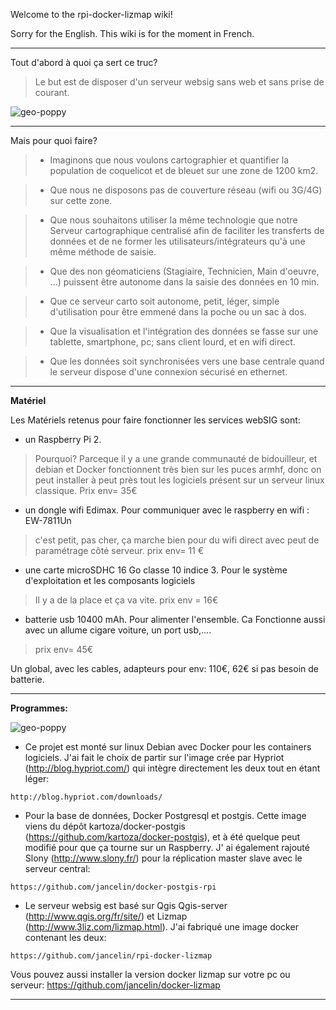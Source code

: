 Welcome to the rpi-docker-lizmap wiki!

Sorry for the English. This wiki is for the moment in French.

-------------------------------------------------------------------------------
Tout d'abord à quoi ça sert ce truc?

> Le but est de disposer d'un serveur websig sans web et sans prise de courant.

![geo-poppy](https://cloud.githubusercontent.com/assets/6421175/7859283/b57c4a6c-053f-11e5-8376-d9525aa7153c.png)

______________________________________________________________________

Mais pour quoi faire?

> * Imaginons que nous voulons cartographier et quantifier la population de coquelicot et de bleuet sur une zone de 1200 km2.

> * Que nous ne disposons pas de couverture réseau (wifi ou 3G/4G) sur cette zone.

> * Que nous souhaitons utiliser la même technologie que notre Serveur cartographique centralisé afin de faciliter les transferts de données et de ne former les utilisateurs/intégrateurs qu'à une même méthode de saisie.

> * Que des non géomaticiens (Stagiaire, Technicien, Main d'oeuvre, ...) puissent être autonome dans la saisie des données en 10 min.

> * Que ce serveur carto soit autonome, petit, léger, simple d'utilisation pour être emmené dans la poche ou un sac à dos.

> * Que la visualisation et l'intégration des données se fasse sur une tablette, smartphone, pc; sans client lourd, et en wifi direct.

> * Que les données soit synchronisées vers une base centrale quand le serveur dispose d'une connexion sécurisé en ethernet.


___________________________________________________________________________________
**Matériel**

Les Matériels retenus pour faire fonctionner les services webSIG sont:

* un Raspberry Pi 2.

> Pourquoi? Parceque il y a une grande communauté de bidouilleur, et debian et Docker fonctionnent très bien sur les puces armhf, donc on peut installer à peut près tout les logiciels présent sur un serveur linux classique. Prix env= 35€

* un dongle wifi Edimax. Pour communiquer avec le raspberry en wifi : EW-7811Un

> c'est petit, pas cher, ça marche bien pour du wifi direct avec peut de paramétrage côté serveur. prix env= 11 €

* une carte microSDHC 16 Go classe 10 indice 3. Pour le système d'exploitation et les composants logiciels

> Il y a de la place et ça va vite. prix env = 16€

* batterie usb 10400 mAh. Pour alimenter l'ensemble. Ca Fonctionne aussi avec un allume cigare voiture, un port usb,....

> prix env= 45€

Un global, avec les cables, adapteurs pour env: 110€, 62€ si pas besoin de batterie.

________________________________________________________________________________

**Programmes:**

![geo-poppy](https://cloud.githubusercontent.com/assets/6421175/7859283/b57c4a6c-053f-11e5-8376-d9525aa7153c.png)


* Ce projet est monté sur linux Debian avec Docker pour les containers logiciels. J'ai fait le choix de partir sur l'image crée par Hypriot (http://blog.hypriot.com/) qui intègre directement les deux tout en étant léger:

```
http://blog.hypriot.com/downloads/
```

* Pour la base de données, Docker Postgresql et postgis. Cette image viens du dépôt  kartoza/docker-postgis (https://github.com/kartoza/docker-postgis), et à été quelque peut modifié pour que ça tourne sur un Raspberry. J' ai également rajouté Slony (http://www.slony.fr/) pour la réplication master slave avec le serveur central:

```
https://github.com/jancelin/docker-postgis-rpi
```

* Le serveur websig est basé sur Qgis Qgis-server (http://www.qgis.org/fr/site/) et Lizmap  (http://www.3liz.com/lizmap.html). J'ai fabriqué une image docker contenant les deux:

```
https://github.com/jancelin/rpi-docker-lizmap
```

Vous pouvez aussi installer la version docker lizmap sur votre pc ou serveur: https://github.com/jancelin/docker-lizmap


____________________________________________________________________________






